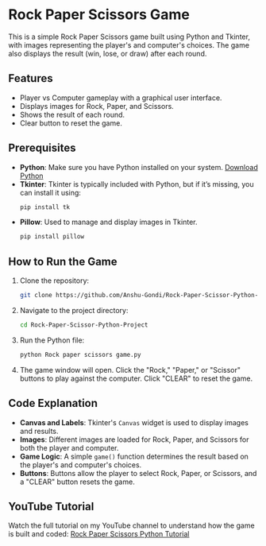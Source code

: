 # Rock Paper Scissors Game

This is a simple Rock Paper Scissors game built using Python and Tkinter, with images representing the player's and computer's choices. The game also displays the result (win, lose, or draw) after each round.

## Features
- Player vs Computer gameplay with a graphical user interface.
- Displays images for Rock, Paper, and Scissors.
- Shows the result of each round.
- Clear button to reset the game.

## Prerequisites
- **Python**: Make sure you have Python installed on your system. [Download Python](https://www.python.org/downloads/)
- **Tkinter**: Tkinter is typically included with Python, but if it’s missing, you can install it using:
  ```bash
  pip install tk
  ```
- **Pillow**: Used to manage and display images in Tkinter.
  ```bash
  pip install pillow
  ```
## How to Run the Game

1. Clone the repository:
   ```bash
   git clone https://github.com/Anshu-Gondi/Rock-Paper-Scissor-Python-Project.git
   ```

2. Navigate to the project directory:
   ```bash
   cd Rock-Paper-Scissor-Python-Project
   ```

3. Run the Python file:
   ```bash
   python Rock paper scissors game.py
   ```

4. The game window will open. Click the "Rock," "Paper," or "Scissor" buttons to play against the computer. Click   "CLEAR" to reset the game.

## Code Explanation

- **Canvas and Labels**: Tkinter's `Canvas` widget is used to display images and results.
- **Images**: Different images are loaded for Rock, Paper, and Scissors for both the player and computer.
- **Game Logic**: A simple `game()` function determines the result based on the player's and computer's choices.
- **Buttons**: Buttons allow the player to select Rock, Paper, or Scissors, and a "CLEAR" button resets the game.

## YouTube Tutorial

Watch the full tutorial on my YouTube channel to understand how the game is built and coded: [Rock Paper Scissors Python Tutorial](https://youtu.be/08yScjKb1NQ)
